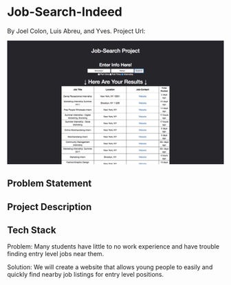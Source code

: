 # Job-Search-Indeed

By Joel Colon, Luis Abreu, and Yves. Project Url:

![Example project image](Demo-Image.png)

## Problem Statement

## Project Description

## Tech Stack

Problem: Many students have little to no work experience and have trouble finding entry level jobs near them.

Solution: We will create a website that allows young people to easily and quickly find nearby job listings for entry level positions.
